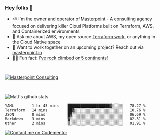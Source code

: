 

### Hey folks 👋



- ⛅️ I'm the owner and operator of [Masterpoint](https://masterpoint.io) - A consulting agency focused on delivering killer Cloud Platforms built on Terraform, AWS, and Containerized environments
- 💬 Ask me about AWS, my open source [Terraform work](https://github.com/masterpointio?q=terraform&type=&language=hcl), or anything in the Cloud Native space
- 🔨 Want to work together on an upcoming project? Reach out via [masterpoint.io](https://masterpoint.io)
- 🧗‍♂️ Fun fact: [I've rock climbed on 5 continents!](https://www.rockandice.com/videos/weekend-whippers/weekend-whipper-gunning-for-it-on-south-six-shooter/)

<br>


[![Masterpoint Consulting](https://masterpoint-public.s3.us-west-2.amazonaws.com/Logo-medium.png)](https://masterpoint.io)

<br>

![Matt's github stats](https://github-readme-stats.vercel.app/api?username=Gowiem&count_private=true&theme=cobalt&show_icons=true)

<!--START_SECTION:waka-->

```text
YAML        1 hr 43 mins    ███████████████████▓░░░░░   78.27 %
Terraform   14 mins         ██▓░░░░░░░░░░░░░░░░░░░░░░   10.76 %
JSON        8 mins          █▓░░░░░░░░░░░░░░░░░░░░░░░   06.69 %
Markdown    3 mins          ▓░░░░░░░░░░░░░░░░░░░░░░░░   02.31 %
Other       2 mins          ▒░░░░░░░░░░░░░░░░░░░░░░░░   01.91 %
```

<!--END_SECTION:waka-->

[![Contact me on Codementor](https://www.codementor.io/m-badges/gowiem/find-me-on-cm-b.svg)](https://www.codementor.io/@gowiem?refer=badge)
